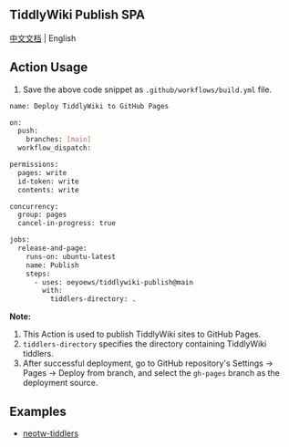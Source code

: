 ## TiddlyWiki Publish SPA

[中文文档](README_zh-CN.md) | English

## Action Usage

1.  Save the above code snippet as `.github/workflows/build.yml` file.

```bash
name: Deploy TiddlyWiki to GitHub Pages

on:
  push:
    branches: [main]
  workflow_dispatch:

permissions:
  pages: write
  id-token: write
  contents: write

concurrency:
  group: pages
  cancel-in-progress: true

jobs:
  release-and-page:
    runs-on: ubuntu-latest
    name: Publish
    steps:
      - uses: oeyoews/tiddlywiki-publish@main
        with:
          tiddlers-directory: .
```

**Note:**

1.  This Action is used to publish TiddlyWiki sites to GitHub Pages.
2.  `tiddlers-directory` specifies the directory containing TiddlyWiki tiddlers.
3.  After successful deployment, go to GitHub repository's Settings -> Pages -> Deploy from branch, and select the `gh-pages` branch as the deployment source.


## Examples

* [neotw-tiddlers](https://github.com/oeyoews/neotw-tiddlers)